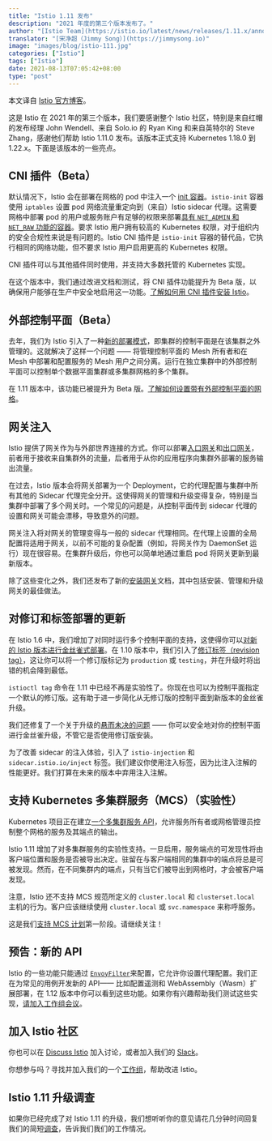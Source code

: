 ```yaml
---
title: "Istio 1.11 发布"
description: "2021 年度的第三个版本发布了。"
author: "[Istio Team](https://istio.io/latest/news/releases/1.11.x/announcing-1.11/)"
translator: "[宋净超（Jimmy Song）](https://jimmysong.io)"
image: "images/blog/istio-111.jpg"
categories: ["Istio"]
tags: ["Istio"]
date: 2021-08-13T07:05:42+08:00
type: "post"
---
```

 本文译自 [Istio 官方博客](https://istio.io/latest/news/releases/1.11.x/announcing-1.11/)。

这是 Istio 在 2021 年的第三个版本，我们要感谢整个 Istio 社区，特别是来自红帽的发布经理 John Wendell、来自 Solo.io 的 Ryan King 和来自英特尔的 Steve Zhang，感谢他们帮助 Istio 1.11.0 发布。该版本正式支持 Kubernetes 1.18.0 到 1.22.x。下面是该版本的一些亮点。

## CNI 插件（Beta）

默认情况下，Istio 会在部署在网格的 pod 中注入一个 [init 容器](https://kubernetes.io/docs/concepts/workloads/pods/init-containers/)。`istio-init` 容器使用 `iptables` 设置 pod 网络流量重定向到（来自）Istio sidecar 代理。这需要网格中部署 pod 的用户或服务账户有足够的权限来部署[具有 `NET_ADMIN` 和 `NET_RAW` 功能的容器](https://kubernetes.io/docs/tasks/configure-pod-container/security-context/#set-capabilities-for-a-container)。要求 Istio 用户拥有较高的 Kubernetes 权限，对于组织内的安全合规性来说是有问题的。Istio CNI 插件是 `istio-init` 容器的替代品，它执行相同的网络功能，但不要求 Istio 用户启用更高的 Kubernetes 权限。

CNI 插件可以与其他插件同时使用，并支持大多数托管的 Kubernetes 实现。

在这个版本中，我们通过改进文档和测试，将 CNI 插件功能提升为 Beta 版，以确保用户能够在生产中安全地启用这一功能。[了解如何用 CNI 插件安装 Istio](https://istio.io/latest/docs/setup/additional-setup/cni/)。

## 外部控制平面（Beta）

去年，我们为 Istio 引入了一种[新的部署模式](https://istio.io/latest/blog/2020/new-deployment-model/)，即集群的控制平面是在该集群之外管理的。这就解决了这样一个问题 —— 将管理控制平面的 Mesh 所有者和在 Mesh 中部署和配置服务的 Mesh 用户之间分离。运行在独立集群中的外部控制平面可以控制单个数据平面集群或多集群网格的多个集群。

在 1.11 版本中，该功能已被提升为 Beta 版。[了解如何设置带有外部控制平面的网格](https://istio.io/latest/docs/setup/install/external-controlplane/)。

## 网关注入

Istio 提供了网关作为与外部世界连接的方式。你可以部署[入口网关](https://istio.io/latest/docs/tasks/traffic-management/ingress/ingress-control/)和[出口网关](https://istio.io/latest/docs/tasks/traffic-management/egress/egress-gateway/)，前者用于接收来自集群外的流量，后者用于从你的应用程序向集群外部署的服务输出流量。

在过去，Istio 版本会将网关部署为一个 Deployment，它的代理配置与集群中所有其他的 Sidecar 代理完全分开。这使得网关的管理和升级变得复杂，特别是当集群中部署了多个网关时。一个常见的问题是，从控制平面传到 sidecar 代理的设置和网关可能会漂移，导致意外的问题。

网关注入将对网关的管理变得与一般的 sidecar 代理相同。在代理上设置的全局配置将适用于网关，以前不可能的复杂配置（例如，将网关作为 DaemonSet 运行）现在很容易。在集群升级后，你也可以简单地通过重启 pod 将网关更新到最新版本。

除了这些变化之外，我们还发布了新的[安装网关](https://istio.io/latest/docs/setup/additional-setup/gateway/)文档，其中包括安装、管理和升级网关的最佳做法。

## 对修订和标签部署的更新

在 Istio 1.6 中，我们增加了对同时运行多个控制平面的支持，这使得你可以[对新的 Istio 版本进行金丝雀式部署](https://istio.io/latest/blog/2020/multiple-control-planes/)。在 1.10 版本中，我们引入了[修订标签（revision tag）](https://istio.io/latest/blog/2021/revision-tags/)，这让你可以将一个修订版标记为 `production` 或 `testing`，并在升级时将出错的机会降到最低。

`istioctl tag` 命令在 1.11 中已经不再是实验性了。你现在也可以为控制平面指定一个默认的修订版。这有助于进一步简化从无修订版的控制平面到新版本的金丝雀升级。

我们还修复了一个关于升级的[悬而未决的问题](https://github.com/istio/istio/issues/28880) —— 你可以安全地对你的控制平面进行金丝雀升级，不管它是否使用修订版安装。

为了改善 sidecar 的注入体验，引入了 `istio-injection` 和 `sidecar.istio.io/inject` 标签。我们建议你使用注入标签，因为比注入注解的性能更好。我们打算在未来的版本中弃用注入注解。

## 支持 Kubernetes 多集群服务（MCS）（实验性）

Kubernetes 项目正在建立[一个多集群服务 API](https://github.com/kubernetes/enhancements/tree/master/keps/sig-multicluster/1645-multi-cluster-services-api)，允许服务所有者或网格管理员控制整个网格的服务及其端点的输出。

Istio 1.11 增加了对多集群服务的实验性支持。一旦启用，服务端点的可发现性将由客户端位置和服务是否被导出决定。驻留在与客户端相同的集群中的端点将总是可被发现。然而，在不同集群内的端点，只有当它们被导出到网格时，才会被客户端发现。

注意，Istio 还不支持 MCS 规范所定义的 `cluster.local` 和 `clusterset.local` 主机的行为。客户应该继续使用 `cluster.local` 或 `svc.namespace` 来称呼服务。

这是我们[支持 MCS 计划](https://docs.google.com/document/d/1K8hvQ83UcJ9a7U8oqXIefwr6pFJn-VBEi40Ak-fwQtk/edit)第一阶段。请继续关注！

## 预告：新的 API

Istio 的一些功能只能通过 [`EnvoyFilter`](https://istio.io/latest/docs/reference/config/networking/envoy-filter/)来配置，它允许你设置代理配置。我们正在为常见的用例开发新的 API—— 比如配置遥测和 WebAssembly（Wasm）扩展部署，在 1.12 版本中你可以看到这些功能。如果你有兴趣帮助我们测试这些实现，[请加入工作组会议](https://github.com/istio/community/blob/master/WORKING-GROUPS.md)。

## 加入 Istio 社区

你也可以在 [Discuss Istio](https://discuss.istio.io/) 加入讨论，或者加入我们的 [Slack](https://slack.istio.io/)。

你想参与吗？寻找并加入我们的一个[工作组](https://github.com/istio/community/blob/master/WORKING-GROUPS.md)，帮助改进 Istio。

## Istio 1.11 升级调查

如果你已经完成了对 Istio 1.11 的升级，我们想听听你的意见请花几分钟时间回复我们的简短[调查](https://forms.gle/pquMQs4Qxujus6jB9)，告诉我们我们的工作情况。
